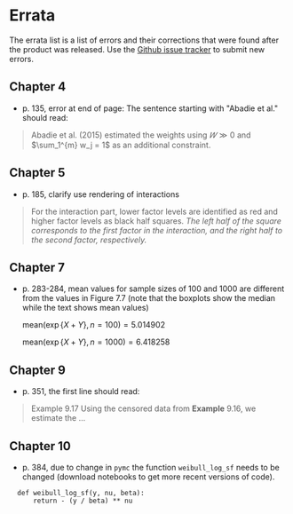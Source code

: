 # Errata

The errata list is a list of errors and their corrections that were found after the product was released. Use the [Github issue tracker](https://github.com/gedeck/mistat-code-solutions/issues/new?assignees=&labels=&template=modern-statistics.md) to submit new errors.


## Chapter 4
- p. 135, error at end of page: The sentence starting with "Abadie et al."  should read:
> Abadie et al. (2015) estimated the weights using $𝑊 \gg 0$ and $\sum_1^{m} w_j = 1$ as an additional constraint.

## Chapter 5
- p. 185, clarify use rendering of interactions
>  For the interaction part, lower factor levels are identified 
as red and higher factor levels as black half squares. _The left half of the square 
corresponds to the first factor in the interaction, and the right half 
to the second factor, respectively._

## Chapter 7
- p. 283-284, mean values for sample sizes of 100 and 1000 are different from the values in Figure 7.7 (note that the boxplots show the median while the text shows mean values)

  $\text{mean}(\exp\{X+Y\}, n=100) = 5.014902$
  
  $\text{mean}(\exp\{X+Y\}, n=1000) = 6.418258$


## Chapter 9
- p. 351, the first line should read: 
> Example 9.17 Using the censored data from **Example** 9.16, we estimate the ...


## Chapter 10
- p. 384, due to change in `pymc` the function `weibull_log_sf` needs to be changed (download notebooks to get more recent versions of code).
```
  def weibull_log_sf(y, nu, beta):
      return - (y / beta) ** nu
```
